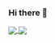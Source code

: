 ### Hi there 👋

<a href="https://github-readme-stats.vercel.app/api?username=vijayrami&show_icons=true&theme=radical&bg_color=30,e96443,904e95&title_color=fff&text_color=fff">
  <img align="center" src="https://github-readme-stats.vercel.app/api?username=vijayrami&show_icons=true&theme=radical" />
</a>
<a href="https://github.com/vijayrami">
  <img align="center" src="https://github-readme-stats.vercel.app/api/top-langs/?username=vijayrami" />
</a>


<!--
**vijayrami/vijayrami** is a ✨ _special_ ✨ repository because its `README.md` (this file) appears on your GitHub profile.

Here are some ideas to get you started:

- 🔭 I’m currently working on ...
- 🌱 I’m currently learning ...
- 👯 I’m looking to collaborate on ...
- 🤔 I’m looking for help with ...
- 💬 Ask me about ...
- 📫 How to reach me: ...
- 😄 Pronouns: ...
- ⚡ Fun fact: ...
-->
